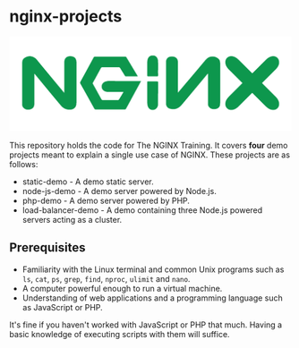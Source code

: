 # nginx-projects

![...](./nginx-handbook-github.png)

This repository holds the code for The NGINX Training. It covers __four__ demo projects meant to explain a single use case of NGINX. These projects are as follows:

- static-demo - A demo static server.
- node-js-demo - A demo server powered by Node.js.
- php-demo - A demo server powered by PHP.
- load-balancer-demo - A demo containing three Node.js powered servers acting as a cluster.

## Prerequisites

- Familiarity with the Linux terminal and common Unix programs such as `ls`, `cat`, `ps`, `grep`, `find`, `nproc`, `ulimit` and `nano`.
- A computer powerful enough to run a virtual machine.
- Understanding of web applications and a programming language such as JavaScript or PHP.

It's fine if you haven't worked with JavaScript or PHP that much. Having a basic knowledge of executing scripts with them will suffice.
